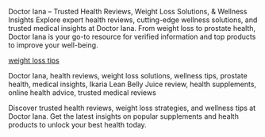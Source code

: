 Doctor Iana – Trusted Health Reviews, Weight Loss Solutions, & Wellness Insights
Explore expert health reviews, cutting-edge wellness solutions, and trusted medical insights at Doctor Iana. From weight loss to prostate health, Doctor Iana is your go-to resource for verified information and top products to improve your well-being.

<a href="https://doctor-iana.com/">weight loss tips</a>

Doctor Iana, health reviews, weight loss solutions, wellness tips, prostate health, medical insights, Ikaria Lean Belly Juice review, health supplements, online health advice, trusted medical reviews


Discover trusted health reviews, weight loss strategies, and wellness tips at Doctor Iana. Get the latest insights on popular supplements and health products to unlock your best health today.
